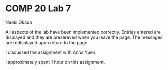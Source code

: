 # COMP 20 Lab 7
Naoki Okada

All aspects of the lab have been implemented correctly. Entries entered are displayed and they are presereved when you leave the page. The messages are redisplayed upon return to the page.

I discussed the assignment with Anna Yuen.

I approximately spent 1 hour on this assignment.